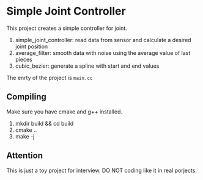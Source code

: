 # Simple Joint Controller

This project creates a simple controller for joint.

1. simple_joint_controller: read data from sensor and calculate a desired joint position
2. average_filter: smooth data with noise using the average value of last pieces
3. cubic_bezier: generate a spline with start and end values

The enrty of the project is `main.cc`

## Compiling 

Make sure you have cmake and g++ installed.

1. mkdir build && cd build 
2. cmake ..
3. make -j

## Attention

This is just a toy project for interview. DO NOT coding like it in real porjects.